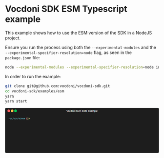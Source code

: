 Vocdoni SDK ESM Typescript example
==================================

This example shows how to use the ESM version of the SDK in a NodeJS project.

Ensure you run the process using both the `--experimental-modules` and the
`--experimental-specifier-resolution=node` flag, as seen in the `package.json`
file:

~~~bash
node --experimental-modules --experimental-specifier-resolution=node index.mjs
~~~

In order to run the example:

~~~bash
git clone git@github.com:vocdoni/vocdoni-sdk.git
cd vocdoni-sdk/examples/esm
yarn
yarn start
~~~

![esm]

[esm]: ./esm.gif
